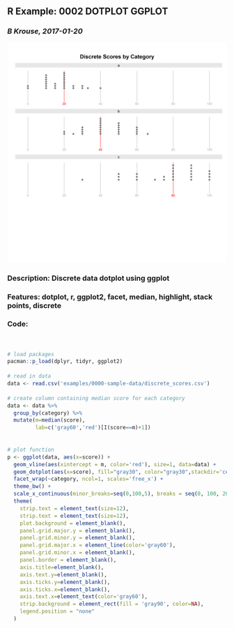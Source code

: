 ## R Example: 0002 DOTPLOT GGPLOT
### *B Krouse, 2017-01-20* 
  
![](0002-dotplot-ggplot.png)

### Description: Discrete data dotplot using ggplot  

### Features: dotplot, r, ggplot2, facet, median, highlight, stack points, discrete  

### Code:
```r
 

# load packages
pacman::p_load(dplyr, tidyr, ggplot2)

# read in data
data <- read.csv('examples/0000-sample-data/discrete_scores.csv')

# create column containing median score for each category
data <- data %>% 
  group_by(category) %>% 
  mutate(m=median(score),
         lab=c('gray60','red')[I(score==m)+1])


# plot function
p <- ggplot(data, aes(x=score)) +
  geom_vline(aes(xintercept = m, color='red'), size=1, data=data) +
  geom_dotplot(aes(x=score), fill="gray30", color="gray30",stackdir='center', binwidth=1, dotsize=1.1, stackratio=1.5) +
  facet_wrap(~category, ncol=1, scales='free_x') +
  theme_bw() +
  scale_x_continuous(minor_breaks=seq(0,100,5), breaks = seq(0, 100, 20), limits=c(0,100)) +
  theme(
    strip.text = element_text(size=12),
    strip.text = element_text(size=12),
    plot.background = element_blank(),
    panel.grid.major.y = element_blank(),
    panel.grid.minor.y = element_blank(),
    panel.grid.major.x = element_line(color='gray60'), 
    panel.grid.minor.x = element_blank(), 
    panel.border = element_blank(),
    axis.title=element_blank(),
    axis.text.y=element_blank(),
    axis.ticks.y=element_blank(),
    axis.ticks.x=element_blank(),
    axis.text.x=element_text(color='gray60'),
    strip.background = element_rect(fill = 'gray90', color=NA),
    legend.position = "none"
  )


```



